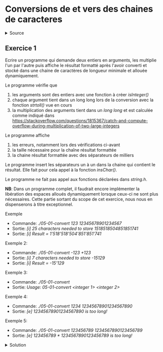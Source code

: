 # Conversions de et vers des chaines de caracteres
<details>
<summary>Source</summary>
(https://zestedesavoir.com/tutoriels/755/le-langage-c-1/1043_aggregats-memoire-et-fichiers/4283_les-chaines-de-caracteres/)
(https://codereview.stackexchange.com/questions/211384/biginteger-check-in-c-from-a-string)
</details>

## Exercice 1
Ecrire un programme qui demande deux entiers en arguments, les multiplie l'un par l'autre puis affiche le résultat formatté après l'avoir converti et stocké dans une chaine de caractères de longueur minimale et allouée dynamiquement. 

Le programme vérifie que 
1) les arguments sont des entiers avec une fonction à créer _isInteger()_
2) chaque argument tient dans un long long lors de la conversion avec la fonction _strtoll()_ vue en cours 
3) la multiplication des arguments tient dans un _long long_ et est calculée comme indiqué dans https://stackoverflow.com/questions/1815367/catch-and-compute-overflow-during-multiplication-of-two-large-integers

Le programme affiche
1) les erreurs, notamment lors des vérifications ci-avant
2) la taille nécessaire pour la chaîne résultat formattée
3) la chaine résultat formattée avec des séparateurs de milliers

Le programme insert les séparateurs un à un dans la chaine qui contient le résultat. Elle fait pour cela appel à la fonction _insChar()_.

Le programme ne fait pas appel aux fonctions déclarées dans _string.h_.

**NB**: Dans un programme complet, il faudrait encore implémenter la libération des espaces alloués dynamiquement lorsque ceux-ci ne sont plus nécessaires. Cette partie sortant du scope de cet exercice, nous nous en dispenserons à titre exceptionnel.

Exemple
- Commande: _./05-01-convert 123 12345678901234567_
- Sortie: _[i] 25 characters needed to store 1518518504851851741_
- Sortie: _[i] Result = 1'518'518'504'851'851'741_

Exemple 2:
- Commande: _./05-01-convert -123 +123_
- Sortie: _[i] 7 characters needed to store -15129_
- Sortie: _[i] Result = -15'129_

Exemple 3:
- Commande: _./05-01-convert_
- Sortie: _Usage: 05-01-convert <integer 1> <integer 2>_

Exemple 4:
- Commande: _./05-01-convert 1234 12345678901234567890_
- Sortie: _[e] 12345678901234567890 is too long!_

Exemple 5:
- Commande: _./05-01-convert 123456789 1234567890123456789_
- Sortie: _[e] 123456789 * 1234567890123456789 is too long!_

<details>
<summary>Solution</summary>

~~~cpp

#include <stdio.h>
#include <stdlib.h>
#include <stdbool.h>
#include <ctype.h>
#include <errno.h>

// check whether a string contains an integer or not
// taken at https://stackoverflow.com/questions/1815367/catch-and-compute-overflow-during-multiplication-of-two-large-integers
bool isInteger(const char *str) {
    // negative or positive sign
    if (*str == '-' || *str == '+') {
        str++;
    }
    // at least one number
    if (*str == '\0') {
        return false;
    }
    // as many as you like
    while (isdigit((unsigned char)*str)) {
        str++;
    }

    return *str == '\0';
}

// insert char c at position pos into string str 
// the resulting string cannot exceed len characters
// len is assumed to be compatible with str buffer
int insChar(char *str, int len, char c, int pos) {
    if ((pos < 0) || (pos > len)) return -1;
    for (int i = len; i >= pos; i--) str[i + 1] = str[i];  // include '\0'
    str[pos] = c;
    return 0;
}

int main(int argc, char *argv[]) {

    // usage: <command> <integer 1> <integer 2>
    if ((argc != 3) || !isInteger(argv[1]) || !isInteger(argv[2])) {
        printf("Usage: %s <integer 1> <integer 2>\n", argv[0]);
        return EXIT_FAILURE;
    }

    long long a, b, mult;  // argument integers and multiplication result

    // check that entered integers are not too long
    errno = 0;             // reset error flag
    a = strtoll(argv[1], NULL, 10);
    if (errno == ERANGE) { // test error flag for overflow
        printf("[e] %s is too long!\n", argv[1]);
        return EXIT_FAILURE;
    }
    b = strtoll(argv[2], NULL, 10);
    if (errno == ERANGE) { // test error flag for overflow
        printf("[e] %s is too long!\n", argv[2]);
        return EXIT_FAILURE;
    }

    mult = a * b;

    // check overflow during multiplication
    if ((a != 0) && (mult / a != b)) {
        printf("[e] %s * %s is too long!\n", argv[1], argv[2]);
        return EXIT_FAILURE;
    }

    // compute needed string length to display result
    int len = snprintf(NULL, 0, "%lld", mult);

    int ns = 0; // number of separators

    if (len < 0) {
        printf("[e] Error while converting %lld\n", mult);
        return EXIT_FAILURE;
    } else {
        ns = (len - 1) / 3;      // count separators 
        len += ns;               // and add them to length
        printf("[i] %d characters needed to store %lld\n", len + 1, mult);
    }

    // allocate the string buffer
    char *res = (char *)calloc(len + 1, sizeof * res); // include '\0'
    if (res == NULL) {
        printf("[e] Could not allocate %d characters!\n", len);
        free(res);
        return EXIT_FAILURE;
    }

    // convert the result to a string
    len = snprintf(res, len + 1, "%lld", mult);
    if (len < 0) {
        printf("[e] Error while converting %lld\n", mult);
        return EXIT_FAILURE;
    }
    // format the result with separators before every 3 digits
    ns = 0; // no separator yet
    for (int i = 1; i < len - 2; i++) { // separators start at position 3 and end before last digit
        if ((len - i) % 3 == 0) {       // separatord at position 3, 6, 9, ...
            if (insChar(res, len + ns, '\'', i + ns) < 0) {  // take into account added separators
                printf("[e] Could not insert separator at position %d!\n", i);
                return -1;
            }
            ns++;                       // one separator added
        }
    }

    printf("[i] Result = %s\n", res);
    free(res);
    return 0;
}

~~~
</details>
